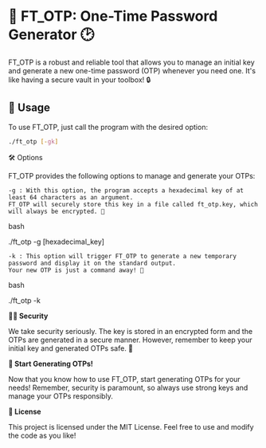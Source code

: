 # 🔐 FT_OTP: One-Time Password Generator 🕑

FT_OTP is a robust and reliable tool that allows you to manage an initial key and generate a new one-time password (OTP) whenever you need one. 
It's like having a secure vault in your toolbox! 🔒

## 🚀 Usage

To use FT_OTP, just call the program with the desired option:

```bash
./ft_otp [-gk] 
```

🛠️ Options

FT_OTP provides the following options to manage and generate your OTPs:

    -g : With this option, the program accepts a hexadecimal key of at least 64 characters as an argument. 
    FT_OTP will securely store this key in a file called ft_otp.key, which will always be encrypted. 🔑

bash

./ft_otp -g [hexadecimal_key]

    -k : This option will trigger FT_OTP to generate a new temporary password and display it on the standard output. 
    Your new OTP is just a command away! 🎲

bash

./ft_otp -k

**🕵️‍♂️ Security**

We take security seriously. The key is stored in an encrypted form and the OTPs are generated in a secure manner. 
However, remember to keep your initial key and generated OTPs safe. 🔐

**🎉 Start Generating OTPs!**

Now that you know how to use FT_OTP, start generating OTPs for your needs! Remember, security is paramount, 
so always use strong keys and manage your OTPs responsibly.

**📝 License**

This project is licensed under the MIT License. Feel free to use and modify the code as you like!
